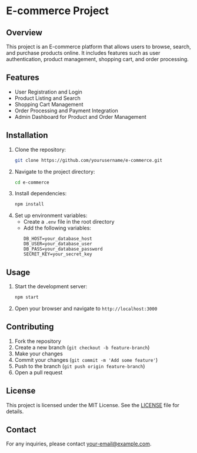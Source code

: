 # E-commerce Project

## Overview

This project is an E-commerce platform that allows users to browse, search, and purchase products online. It includes features such as user authentication, product management, shopping cart, and order processing.

## Features

- User Registration and Login
- Product Listing and Search
- Shopping Cart Management
- Order Processing and Payment Integration
- Admin Dashboard for Product and Order Management

## Installation

1. Clone the repository:
   ```bash
   git clone https://github.com/yourusername/e-commerce.git
   ```
2. Navigate to the project directory:
   ```bash
   cd e-commerce
   ```
3. Install dependencies:
   ```bash
   npm install
   ```
4. Set up environment variables:
   - Create a `.env` file in the root directory
   - Add the following variables:
     ```
     DB_HOST=your_database_host
     DB_USER=your_database_user
     DB_PASS=your_database_password
     SECRET_KEY=your_secret_key
     ```

## Usage

1. Start the development server:
   ```bash
   npm start
   ```
2. Open your browser and navigate to `http://localhost:3000`

## Contributing

1. Fork the repository
2. Create a new branch (`git checkout -b feature-branch`)
3. Make your changes
4. Commit your changes (`git commit -m 'Add some feature'`)
5. Push to the branch (`git push origin feature-branch`)
6. Open a pull request

## License

This project is licensed under the MIT License. See the [LICENSE](LICENSE) file for details.

## Contact

For any inquiries, please contact [your-email@example.com](mailto:your-email@example.com).
